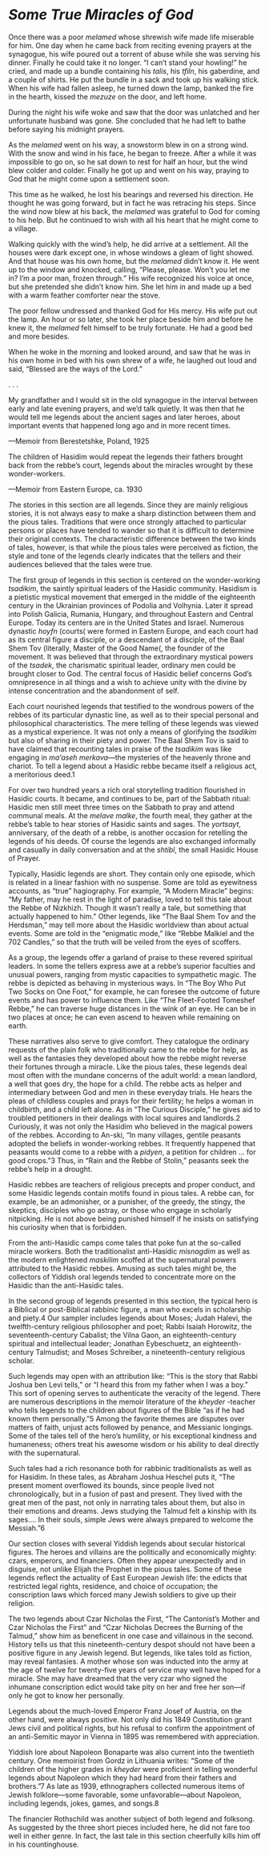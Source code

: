 # ***Some True Miracles of God***



Once there was a poor *melamed* whose shrewish wife made life miserable for him. One day when he came back from reciting evening prayers at the synagogue, his wife poured out a torrent of abuse while she was serving his dinner. Finally he could take it no longer. “I can’t stand your howling!” he cried, and made up a bundle containing his *talis*, his *tfiln*, his gaberdine, and a couple of shirts. He put the bundle in a sack and took up his walking stick. When his wife had fallen asleep, he turned down the lamp, banked the fire in the hearth, kissed the *mezuze* on the door, and left home.

During the night his wife woke and saw that the door was unlatched and her unfortunate husband was gone. She concluded that he had left to bathe before saying his midnight prayers.

As the *melamed* went on his way, a snowstorm blew in on a strong wind. With the snow and wind in his face, he began to freeze. After a while it was impossible to go on, so he sat down to rest for half an hour, but the wind blew colder and colder. Finally he got up and went on his way, praying to God that he might come upon a settlement soon.

This time as he walked, he lost his bearings and reversed his direction. He thought he was going forward, but in fact he was retracing his steps. Since the wind now blew at his back, the *melamed* was grateful to God for coming to his help. But he continued to wish with all his heart that he might come to a village.

Walking quickly with the wind’s help, he did arrive at a settlement. All the houses were dark except one, in whose windows a gleam of light showed. And that house was his own home, but the *melamed* didn’t know it. He went up to the window and knocked, calling, “Please, please. Won’t you let me in? I’m a poor man, frozen through.” His wife recognized his voice at once, but she pretended she didn’t know him. She let him in and made up a bed with a warm feather comforter near the stove.

The poor fellow undressed and thanked God for His mercy. His wife put out the lamp. An hour or so later, she took her place beside him and before he knew it, the *melamed* felt himself to be truly fortunate. He had a good bed and more besides.

When he woke in the morning and looked around, and saw that he was in his own home in bed with his own shrew of a wife, he laughed out loud and said, “Blessed are the ways of the Lord.”

.   .   .




 


My grandfather and I would sit in the old synagogue in the interval between early and late evening prayers, and we’d talk quietly. It was then that he would tell me legends about the ancient sages and later heroes, about important events that happened long ago and in more recent times.

—Memoir from Berestetshke, Poland, 1925



The children of Hasidim would repeat the legends their fathers brought back from the rebbe’s court, legends about the miracles wrought by these wonder-workers.

—Memoir from Eastern Europe, ca. 1930


*T*he stories in this section are all legends. Since they are mainly religious stories, it is not always easy to make a sharp distinction between them and the pious tales. Traditions that were once strongly attached to particular persons or places have tended to wander so that it is difficult to determine their original contexts. The characteristic difference between the two kinds of tales, however, is that while the pious tales were perceived as fiction, the style and tone of the legends clearly indicates that the tellers and their audiences believed that the tales were true.

The first group of legends in this section is centered on the wonder-working *tsadikim*, the saintly spiritual leaders of the Hasidic community. Hasidism is a pietistic mystical movement that emerged in the middle of the eighteenth century in the Ukrainian provinces of Podolia and Volhynia. Later it spread into Polish Galicia, Rumania, Hungary, and throughout Eastern and Central Europe. Today its centers are in the United States and Israel. Numerous dynastic *hoyfn* (courts( were formed in Eastern Europe, and each court had as its central figure a disciple, or a descendant of a disciple, of the Baal Shem Tov (literally, Master of the Good Name(, the founder of the movement. It was believed that through the extraordinary mystical powers of the *tsadek*, the charismatic spiritual leader, ordinary men could be brought closer to God. The central focus of Hasidic belief concerns God’s omnipresence in all things and a wish to achieve unity with the divine by intense concentration and the abandonment of self.

Each court nourished legends that testified to the wondrous powers of the rebbes of its particular dynastic line, as well as to their special personal and philosophical characteristics. The mere telling of these legends was viewed as a mystical experience. It was not only a means of glorifying the *tsadikim* but also of sharing in their piety and power. The Baal Shem Tov is said to have claimed that recounting tales in praise of the *tsadikim* was like engaging in *ma’aseh merkava*—the mysteries of the heavenly throne and chariot. To tell a legend about a Hasidic rebbe became itself a religious act, a meritorious deed.1

For over two hundred years a rich oral storytelling tradition flourished in Hasidic courts. It became, and continues to be, part of the Sabbath ritual: Hasidic men still meet three times on the Sabbath to pray and attend communal meals. At the *melave malke*, the fourth meal, they gather at the rebbe’s table to hear stories of Hasidic saints and sages. The *yortsayt*, anniversary, of the death of a rebbe, is another occasion for retelling the legends of his deeds. Of course the legends are also exchanged informally and casually in daily conversation and at the *shtibl*, the small Hasidic House of Prayer.

Typically, Hasidic legends are short. They contain only one episode, which is related in a linear fashion with no suspense. Some are told as eyewitness accounts, as “true” hagiography. For example, “A Modern Miracle” begins: “My father, may he rest in the light of paradise, loved to tell this tale about the Rebbe of Nizkhizh. Though it wasn’t really a tale, but something that actually happened to him.” Other legends, like “The Baal Shem Tov and the Herdsman,” may tell more about the Hasidic worldview than about actual events. Some are told in the “enigmatic mode,” like “Rebbe Malkiel and the 702 Candles,” so that the truth will be veiled from the eyes of scoffers.

As a group, the legends offer a garland of praise to these revered spiritual leaders. In some the tellers express awe at a rebbe’s superior faculties and unusual powers, ranging from mystic capacities to sympathetic magic. The rebbe is depicted as behaving in mysterious ways. In “The Boy Who Put Two Socks on One Foot,” for example, he can foresee the outcome of future events and has power to influence them. Like “The Fleet-Footed Tomeshef Rebbe,” he can traverse huge distances in the wink of an eye. He can be in two places at once; he can even ascend to heaven while remaining on earth.

These narratives also serve to give comfort. They catalogue the ordinary requests of the plain folk who traditionally came to the rebbe for help, as well as the fantasies they developed about how the rebbe might reverse their fortunes through a miracle. Like the pious tales, these legends deal most often with the mundane concerns of the adult world: a mean landlord, a well that goes dry, the hope for a child. The rebbe acts as helper and intermediary between God and men in these everyday trials. He hears the pleas of childless couples and prays for their fertility; he helps a woman in childbirth, and a child left alone. As in “The Curious Disciple,” he gives aid to troubled petitioners in their dealings with local squires and landlords.2 Curiously, it was not only the Hasidim who believed in the magical powers of the rebbes. According to An-ski, “In many villages, gentile peasants adopted the beliefs in wonder-working rebbes. It frequently happened that peasants would come to a rebbe with a *pidyen*, a petition for children … for good crops.”3 Thus, in “Rain and the Rebbe of Stolin,” peasants seek the rebbe’s help in a drought.

Hasidic rebbes are teachers of religious precepts and proper conduct, and some Hasidic legends contain motifs found in pious tales. A rebbe can, for example, be an admonisher, or a punisher, of the greedy, the stingy, the skeptics, disciples who go astray, or those who engage in scholarly nitpicking. He is not above being punished himself if he insists on satisfying his curiosity when that is forbidden.

From the anti-Hasidic camps come tales that poke fun at the so-called miracle workers. Both the traditionalist anti-Hasidic *misnagdim* as well as the modern enlightened *maskilim* scoffed at the supernatural powers attributed to the Hasidic rebbes. Amusing as such tales might be, the collectors of Yiddish oral legends tended to concentrate more on the Hasidic than the anti-Hasidic tales.

In the second group of legends presented in this section, the typical hero is a Biblical or post-Biblical rabbinic figure, a man who excels in scholarship and piety.4 Our sampler includes legends about Moses; Judah Halevi, the twelfth-century religious philosopher and poet; Rabbi Isaiah Horowitz, the seventeenth-century Cabalist; the Vilna Gaon, an eighteenth-century spiritual and intellectual leader; Jonathan Eybeschuetz, an eighteenth-century Talmudist; and Moses Schreiber, a nineteenth-century religious scholar.

Such legends may open with an attribution like: “This is the story that Rabbi Joshua ben Levi tells,” or “I heard this from my father when I was a boy.” This sort of opening serves to authenticate the veracity of the legend. There are numerous descriptions in the memoir literature of the *kheyder* -teacher who tells legends to the children about figures of the Bible “as if he had known them personally.”5 Among the favorite themes are disputes over matters of faith, unjust acts followed by penance, and Messianic longings. Some of the tales tell of the hero’s humility, or his exceptional kindness and humaneness; others treat his awesome wisdom or his ability to deal directly with the supernatural.

Such tales had a rich resonance both for rabbinic traditionalists as well as for Hasidim. In these tales, as Abraham Joshua Heschel puts it, “The present moment overflowed its bounds, since people lived not chronologically, but in a fusion of past and present. They lived with the great men of the past, not only in narrating tales about them, but also in their emotions and dreams. Jews studying the Talmud felt a kinship with its sages.… In their souls, simple Jews were always prepared to welcome the Messiah.”6

Our section closes with several Yiddish legends about secular historical figures. The heroes and villains are the politically and economically mighty: czars, emperors, and financiers. Often they appear unexpectedly and in disguise, not unlike Elijah the Prophet in the pious tales. Some of these legends reflect the actuality of East European Jewish life: the edicts that restricted legal rights, residence, and choice of occupation; the conscription laws which forced many Jewish soldiers to give up their religion.

The two legends about Czar Nicholas the First, “The Cantonist’s Mother and Czar Nicholas the First” and “Czar Nicholas Decrees the Burning of the Talmud,” show him as beneficent in one case and villainous in the second. History tells us that this nineteenth-century despot should not have been a positive figure in any Jewish legend. But legends, like tales told as fiction, may reveal fantasies. A mother whose son was inducted into the army at the age of twelve for twenty-five years of service may well have hoped for a miracle. She may have dreamed that the very czar who signed the inhumane conscription edict would take pity on her and free her son—if only he got to know her personally.

Legends about the much-loved Emperor Franz Josef of Austria, on the other hand, were always positive. Not only did his 1849 Constitution grant Jews civil and political rights, but his refusal to confirm the appointment of an anti-Semitic mayor in Vienna in 1895 was remembered with appreciation.

Yiddish lore about Napoleon Bonaparte was also current into the twentieth century. One memoirist from Gordz in Lithuania writes: “Some of the children of the higher grades in *kheyder* were proficient in telling wonderful legends about Napoleon which they had heard from their fathers and brothers.”7 As late as 1939, ethnographers collected numerous items of Jewish folklore—some favorable, some unfavorable—about Napoleon, including legends, jokes, games, and songs.8

The financier Rothschild was another subject of both legend and folksong. As suggested by the three short pieces included here, he did not fare too well in either genre. In fact, the last tale in this section cheerfully kills him off in his countinghouse.